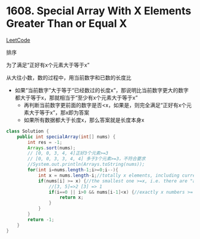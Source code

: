 # 1608. Special Array With X Elements Greater Than or Equal X
[LeetCode](https://leetcode.com/problems/special-array-with-x-elements-greater-than-or-equal-x/description/)

排序

为了满足“正好有x个元素大于等于x”

从大往小数，数的过程中，用当前数字和已数的长度比
- 如果“当前数字”大于等于“已经数过的长度x”，那说明比当前数字更大的数字都大于等于x，那就相当于“至少有x个元素大于等于x”
  - 再判断当前数字更前面的数字是否<x，如果是，则完全满足“正好有x个元素大于等于x”，那x即为答案
  - 如果所有数据都大于长度x，那么答案就是长度本身x

```java
class Solution {
    public int specialArray(int[] nums) {
        int res = -1;
        Arrays.sort(nums);
        // [0, 0, 3, 4, 4]正好3个元素>=3
        // [0, 0, 3, 3, 4, 4] 多于3个元素>=3，不符合要求
        //System.out.println(Arrays.toString(nums));
        for(int i=nums.length-1;i>=0;i--){
            int x = nums.length-i;//totally x elements, including current one
            if(nums[i] >= x) {//the smallest one >=x, i.e. there are "at least" x numbers >= x
                //[3, 5]=>2 [3] => 1
                if(i==0 || i>0 && nums[i-1]<x) {//exactly x numbers >= x
                    return x;
                }
            }
        }
        return -1;
    }
}
```